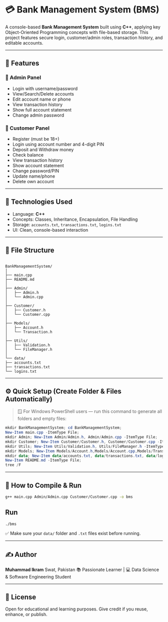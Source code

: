 
# 💳 Bank Management System (BMS)

A console-based **Bank Management System** built using **C++**, applying key Object-Oriented Programming concepts with file-based storage. This project features secure login, customer/admin roles, transaction history, and editable accounts.

---

## 🧰 Features

### 🔐 Admin Panel
- Login with username/password
- View/Search/Delete accounts
- Edit account name or phone
- View transaction history
- Show full account statement
- Change admin password

### 👤 Customer Panel
- Register (must be 18+)
- Login using account number and 4-digit PIN
- Deposit and Withdraw money
- Check balance
- View transaction history
- Show account statement
- Change password/PIN
- Update name/phone
- Delete own account

---

## 🧠 Technologies Used

- Language: **C++**
- Concepts: Classes, Inheritance, Encapsulation, File Handling
- Storage: `accounts.txt`, `transactions.txt`, `logins.txt`
- UI: Clean, console-based interaction

---

## 📁 File Structure

```

BankManagementSystem/
│
├── main.cpp
├── README.md
│
├── Admin/
│   ├── Admin.h
│   └── Admin.cpp
│
├── Customer/
│   ├── Customer.h
│   └── Customer.cpp
│
├── Models/
│   ├── Account.h
│   └── Transaction.h
│
├── Utils/
│   ├── Validation.h
│   └── FileManager.h
│
└── data/
├── accounts.txt
├── transactions.txt
└── logins.txt

````

---

## ⚙️ Quick Setup (Create Folder & Files Automatically)

> 🪟 For Windows PowerShell users — run this command to generate all folders and empty files:

```powershell
mkdir BankManagementSystem; cd BankManagementSystem;
New-Item main.cpp -ItemType File;
mkdir Admin; New-Item Admin/Admin.h, Admin/Admin.cpp -ItemType File;
mkdir Customer; New-Item Customer/Customer.h, Customer/Customer.cpp -ItemType File;
mkdir Utils; New-Item Utils/Validation.h, Utils/FileManager.h -ItemType File;
mkdir Models; New-Item Models/Account.h,Models/Account.cpp,Models/Transaction.h -ItemType File;
mkdir data; New-Item data/accounts.txt, data/transactions.txt, data/logins.txt -ItemType File;
New-Item README.md -ItemType File;
tree /F
````

---

## 🧪 How to Compile & Run

```bash
g++ main.cpp Admin/Admin.cpp Customer/Customer.cpp -o bms
```
## Run 
```
./bms
```

✅ Make sure your `data/` folder and `.txt` files exist before running.

---

## ✍ Author

**Muhammad Ikram**
Swat, Pakistan
📚 Passionate Learner | 💻 Data Science & Software Engineering Student

---

## 📌 License

Open for educational and learning purposes. Give credit if you reuse, enhance, or publish.


